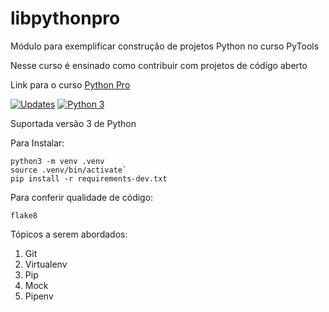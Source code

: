 # libpythonpro
Módulo para exemplificar construção de projetos Python no curso PyTools

Nesse curso é ensinado como contribuir com projetos de código aberto

Link para o curso [Python Pro](https://www.python.pro.br)

[![Updates](https://pyup.io/repos/github/LeandroYamada/libpythonpro/shield.svg)](https://pyup.io/repos/github/LeandroYamada/libpythonpro/)
[![Python 3](https://pyup.io/repos/github/LeandroYamada/libpythonpro/python-3-shield.svg)](https://pyup.io/repos/github/LeandroYamada/libpythonpro/)


Suportada versão 3 de Python

Para Instalar:
```console
python3 -m venv .venv
source .venv/bin/activate`
pip install -r requirements-dev.txt
```

Para conferir qualidade de código:

```console
flake8
```

Tópicos a serem abordados:
 1. Git
 2. Virtualenv
 3. Pip
 4. Mock
 5. Pipenv
